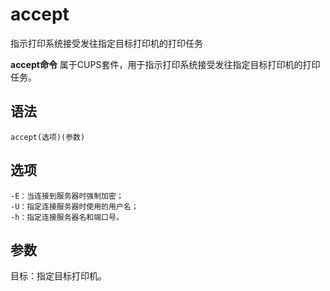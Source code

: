 accept
===

指示打印系统接受发往指定目标打印机的打印任务


**accept命令** 属于CUPS套件，用于指示打印系统接受发往指定目标打印机的打印任务。

##  语法

```
accept(选项)(参数)
```

##  选项

```
-E：当连接到服务器时强制加密；
-U：指定连接服务器时使用的用户名；
-h：指定连接服务器名和端口号。
```

##  参数

目标：指定目标打印机。


